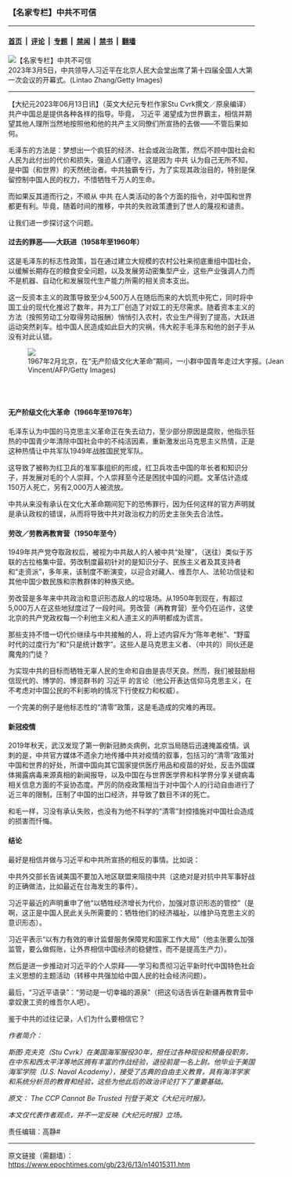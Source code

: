 ### 【名家专栏】中共不可信

---

#### [首页](../../../..?n14015311) &nbsp;|&nbsp; [评论](../../../../../epoch-comment?n14015311) &nbsp;|&nbsp; [专题](../../../../../epoch-special?n14015311) &nbsp;|&nbsp; [禁闻](../../../../../epoch-news?n14015311) &nbsp;|&nbsp; [禁书](../../../../../books?n14015311) &nbsp;|&nbsp; [翻墙](https://github.com/gfw-breaker/nogfw/blob/master/README.md?n14015311)


<div><img alt="【名家专栏】中共不可信" class="attachment-djy_600_400 size-djy_600_400 wp-post-image" src="https://i.epochtimes.com/assets/uploads/2023/06/id14015315-GettyImages-1247750895-1200x800-600x400.jpeg"/>
<div class="caption">
 2023年3月5日，中共领导人习近平在北京人民大会堂出席了第十四届全国人大第一次会议的开幕式。(Lintao Zhang/Getty Images)
</div></div><hr/><div class="post_content" id="artbody" itemprop="articleBody">
 <!-- article content begin -->
 <p>
  【大纪元2023年06月13日讯】（英文大纪元专栏作家Stu Cvrk撰文／原泉编译）共产中国总是提供各种各样的指导。毕竟，
  <ok href="https://www.epochtimes.com/gb/tag/%E4%B9%A0%E8%BF%91%E5%B9%B3.html">
   习近平
  </ok>
  渴望成为世界霸主，相信并期望其他人理所当然地按照他和他的共产主义同僚们所宣扬的去做——不管后果如何。
 </p>
 <p>
  毛泽东的方法是：梦想出一个疯狂的经济、社会或政治政策，然后不顾中国社会和人民为此付出的代价和损失，强迫人们遵守。这是因为
  <ok href="https://www.epochtimes.com/gb/tag/%E4%B8%AD%E5%85%B1.html">
   中共
  </ok>
  认为自己无所不知，是中国（和世界）的天然统治者。中共独霸专行，为了实现其政治目的，特别是保留控制中国人民的权力，不惜牺牲千万人的生命。
 </p>
 <p>
  而如果反其道而行之，不顺从
  <ok href="https://www.epochtimes.com/gb/tag/%E4%B8%AD%E5%85%B1.html">
   中共
  </ok>
  在人类活动的各个方面的指令，对中国和世界都更有利。毕竟，随着时间的推移，中共的失败政策遭到了世人的蔑视和谴责。
 </p>
 <p>
  让我们进一步探讨这个问题。
 </p>
 <h4>
  过去的罪恶——大跃进（1958年至1960年）
 </h4>
 <p>
  这是毛泽东的标志性政策，旨在通过建立大规模的农村公社来彻底重组中国社会，以缓解长期存在的粮食安全问题，以及发展劳动密集型产业，这些产业强调人力而不是机器、自动化和发展现代生产能力所需的相关资本支出。
 </p>
 <p>
  这一反资本主义的政策导致至少4,500万人在随后而来的大饥荒中死亡，同时将中国工业的现代化推迟了数年，并为工厂创造了对奴工的无尽需求。随着资本主义的方法（按照劳动工分取得劳动报酬）悄悄引入农村，农业生产得到了提高，大跃进运动突然刹车。给中国人民造成如此巨大的灾祸，伟大舵手毛泽东和他的刽子手从没有对此认错。
 </p>
 <figure class="wp-caption aligncenter" style="width: 599px">
  <ok href=" https://img.theepochtimes.com/assets/uploads/2017/02/24/GettyImages-491970510-600x423.jpg" rel="noreferrer noopener" target="_blank">
   <img class="" src="https://img.theepochtimes.com/assets/uploads/2017/02/24/GettyImages-491970510-600x423.jpg"/>
  </ok>
  <br/><figcaption class="wp-caption-text">
   1967年2月北京，在“无产阶级文化大革命”期间，一小群中国青年走过大字报。(Jean Vincent/AFP/Getty Images)
  </figcaption><br/>
 </figure><br/>
 <h4>
  无产阶级文化大革命（1966年至1976年）
 </h4>
 <p>
  毛泽东认为中国的马克思主义革命正在失去动力，至少部分原因是腐败，他指示狂热的中国青少年清除中国社会中的不纯洁因素，重新激发出马克思主义热情，正是这种热情让中共军队1949年战胜国民党军队。
 </p>
 <p>
  这导致了被称为红卫兵的准军事组织的形成，红卫兵攻击中国的年长者和知识分子，并发展对毛的个人崇拜，个人崇拜至今还是困扰中国的问题。文革估计造成150万人死亡，另有2,000万人被流放。
 </p>
 <p>
  中共从来没有承认在文化大革命期间犯下的恐怖罪行，因为任何这样的官方声明就是承认政权的错误，从而将导致中共对政治权力的历史主张失去合法性。
 </p>
 <h4>
  劳改／劳教再教育营（1950年至今）
 </h4>
 <p>
  1949年共产党夺取政权后，被视为中共敌人的人被中共“处理”，（送往）类似于苏联的古拉格集中营。劳改制度最初针对的是知识分子、民族主义者及其支持者和“走资派”，多年来，该制度不断演变，以迎合对藏人、维吾尔人、法轮功信徒和其他中国少数民族和宗教群体的种族灭绝。
 </p>
 <p>
  劳改营是多年来中共政治和意识形态敌人的垃圾场。从1950年到现在，有超过5,000万人在这些地狱度过了一段时间。劳改营（再教育营）至今仍在运作，这使北京的共产党政权每一个利他主义和人道主义的声明都成为谎言。
 </p>
 <p>
  那些支持不惜一切代价继续与中共接触的人，将上述内容斥为“陈年老帐”、“野蛮时代的过度行为”和“只是统计数字”。这些人是马克思主义者、（中共的）同伙还是魔鬼的门徒？
 </p>
 <p>
  为实现中共的目标而牺牲无辜人民的生命和自由是丧尽天良。然而，我们被鼓励相信现代的、博学的、博览群书的
  <ok href="https://www.epochtimes.com/gb/tag/%E4%B9%A0%E8%BF%91%E5%B9%B3.html">
   习近平
  </ok>
  的言论（他公开表达信仰马克思主义，在不考虑对中国公民的不利影响的情况下行使权力和权威）。
 </p>
 <p>
  一个完美的例子是他标志性的“清零”政策，这是毛造成的灾难的再现。
 </p>
 <h4>
  新冠疫情
 </h4>
 <p>
  2019年秋天，武汉发现了第一例新冠肺炎病例，北京当局随后迅速掩盖疫情。讽刺的是，中共官方媒体不遗余力地传播中共对疫情的叙事，包括习的“清零”政策对中国和世界的好处，所谓中国向其它国家提供医疗用品和疫苗的好处，反击外国媒体揭露病毒来源真相的新闻报导，以及中国在与世界医学界和科学界分享关键病毒相关信息方面的不妥协态度。严厉的防疫政策相当于对中国个人的行动自由进行了近三年的限制，压制了中国的出口经济，并导致了数目不详的死亡。
 </p>
 <p>
  和毛一样，习没有承认失败，也没有为他不科学的“清零”封控措施对中国社会造成的损害而忏悔。
 </p>
 <h4>
  结论
 </h4>
 <p>
  最好是相信并做与习近平和中共所宣扬的相反的事情。比如说：
 </p>
 <p>
  中共外交部长告诫美国不要加入地区联盟来阻挠中共（这绝对是对抗中共军事好战的正确做法，比如最近在台海发生的事件）。
 </p>
 <p>
  习近平最近的声明重申了他“以牺牲经济增长为代价，加强对意识形态的管控”（是啊，这正是中国人民此关头所需要的：牺牲他们的经济福祉，以维护马克思主义的意识形态）。
 </p>
 <p>
  习近平表示“以有力有效的审计监督服务保障党和国家工作大局”（他主张要么加强监管，要么做假账，让外界相信中国经济的稳健性，而不是提高生产力）。
 </p>
 <p>
  然后是进一步推动对习近平的个人崇拜——学习和贯彻习近平新时代中国特色社会主义思想的主题活动（转移中共强加给中国人民的社会经济问题）。
 </p>
 <p>
  最后，“习近平语录”：“劳动是一切幸福的源泉”（把这句话告诉在新疆再教育营中拿奴隶工资的维吾尔人吧）。
 </p>
 <p>
  鉴于中共的过往记录，人们为什么要相信它？
 </p>
 <p>
  <em>
   作者简介：
  </em>
 </p>
 <p>
  <em>
   斯图‧克夫克（Stu Cvrk）在美国海军服役30年，担任过各种现役和预备役职务，在中东和西太平洋等地区拥有丰富的作战经验，退役前是一名上尉。他毕业于美国海军学院（U.S. Naval Academy），接受了古典的自由主义教育，具有海洋学家和系统分析员的教育和经验，这些为他此后的政治评论打下了重要基础。
  </em>
 </p>
 <p>
  <em>
   原文：
   <ok href="https://www.theepochtimes.com/the-ccp-cannot-be-trusted_5317689.html">
    The CCP Cannot Be Trusted
   </ok>
   刊登于英文《大纪元时报》。
  </em>
 </p>
 <p>
  <em>
   本文仅代表作者观点，并不一定反映《大纪元时报》立场。
  </em>
 </p>
 <p>
  责任编辑：高静#
 </p>
 <!-- article content end -->
 <div id="below_article_ad">
 </div>
</div>


---

原文链接（需翻墙）：https://www.epochtimes.com/gb/23/6/13/n14015311.htm